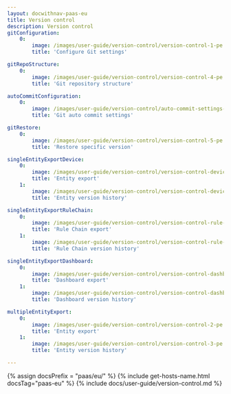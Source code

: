 ```yaml
---
layout: docwithnav-paas-eu
title: Version control
description: Version control
gitConfiguration:
    0:
        image: /images/user-guide/version-control/version-control-1-pe.png 
        title: 'Configure Git settings'

gitRepoStructure:
    0:
        image: /images/user-guide/version-control/version-control-4-pe.png 
        title: 'Git repository structure'

autoCommitConfiguration:
    0:
        image: /images/user-guide/version-control/auto-commit-settings-1-pe.png
        title: 'Git auto commit settings'

gitRestore:
    0:
        image: /images/user-guide/version-control/version-control-5-pe.png
        title: 'Restore specific version'

singleEntityExportDevice:
    0:
        image: /images/user-guide/version-control/version-control-devices-1-pe.png
        title: 'Entity export'
    1:
        image: /images/user-guide/version-control/version-control-devices-2-pe.png
        title: 'Entity version history' 

singleEntityExportRuleChain:
    0:
        image: /images/user-guide/version-control/version-control-rule-chain-1-pe.png
        title: 'Rule Chain export'
    1:
        image: /images/user-guide/version-control/version-control-rule-chain-2-pe.png
        title: 'Rule Chain version history'

singleEntityExportDashboard:
    0:
        image: /images/user-guide/version-control/version-control-dashboard-1-pe.png
        title: 'Dashboard export'
    1:
        image: /images/user-guide/version-control/version-control-dashboard-2-pe.png
        title: 'Dashboard version history'

multipleEntityExport:
    0:
        image: /images/user-guide/version-control/version-control-2-pe.png
        title: 'Entity export'
    1:
        image: /images/user-guide/version-control/version-control-3-pe.png
        title: 'Entity version history'

---
```


{% assign docsPrefix = "paas/eu/" %}
{% include get-hosts-name.html docsTag="paas-eu" %}
{% include docs/user-guide/version-control.md %}